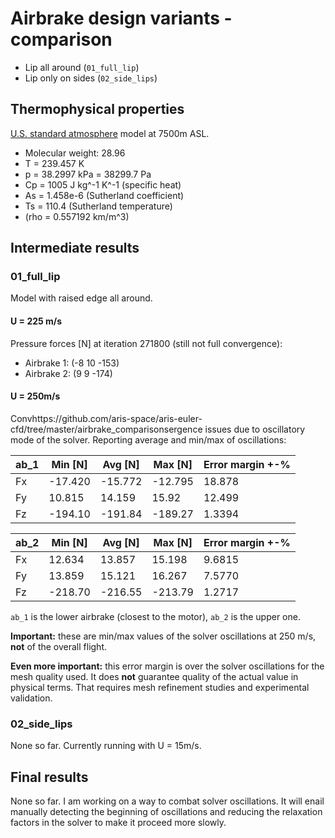 # Airbrake design variants - comparison

* Lip all around (`01_full_lip`)
* Lip only on sides (`02_side_lips`)

## Thermophysical properties

[U.S. standard atmosphere](http://www.luizmonteiro.com/StdAtm.aspx) model at 7500m ASL.
* Molecular weight: 28.96
* T = 239.457 K
* p = 38.2997 kPa = 38299.7 Pa
* Cp = 1005 J kg^-1 K^-1 (specific heat)
* As = 1.458e-6 (Sutherland coefficient)
* Ts = 110.4 (Sutherland temperature)
* (rho = 0.557192 km/m^3)

## Intermediate results

### 01_full_lip

Model with raised edge all around.

#### U = 225 m/s

Pressure forces [N] at iteration 271800 (still not full convergence):
* Airbrake 1: (-8 10 -153)
* Airbrake 2: (9 9 -174)

#### U = 250m/s
Convhttps://github.com/aris-space/aris-euler-cfd/tree/master/airbrake_comparisonsergence issues due to oscillatory mode of the solver. Reporting average and min/max of oscillations:

| ab_1 | Min [N] | Avg [N] | Max [N] | Error margin +-%
|--|--|--|--|--|
| Fx | -17.420 | -15.772 | -12.795 | 18.878
| Fy | 10.815 | 14.159 | 15.92 | 12.499
| Fz | -194.10 | -191.84 | -189.27 | 1.3394


| ab_2 | Min [N] | Avg [N] | Max [N] | Error margin +-%
|--|--|--|--|--|
| Fx | 12.634 | 13.857 | 15.198 | 9.6815
| Fy | 13.859 | 15.121 | 16.267 | 7.5770
| Fz | -218.70 | -216.55 | -213.79 | 1.2717

`ab_1` is the lower airbrake (closest to the motor), `ab_2` is the upper one.

**Important:** these are min/max values of the solver oscillations at 250 m/s, **not** of the overall flight.

**Even more important:** this error margin is over the solver oscillations for the mesh quality used. It does **not** guarantee quality of the actual value in physical terms. That requires mesh refinement studies and experimental validation.

### 02_side_lips

None so far. Currently running with U = 15m/s.


## Final results

None so far. I am working on a way to combat solver oscillations. It will enail manually detecting the beginning of oscillations and reducing the relaxation factors in the solver to make it proceed more slowly.
